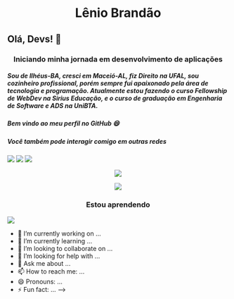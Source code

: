 # <h1 align="center"> Lênio Brandão </h1>
## Olá, Devs! 👋
### <p align="center"> Iniciando minha jornada em desenvolvimento de aplicações </p>
##### Sou de Ilhéus-BA, cresci em Maceió-AL, fiz Direito na UFAL, sou cozinheiro profissional, porém sempre fui apaixonado pela área de tecnologia e programação. Atualmente estou fazendo o curso Fellowship de WebDev na Sirius Educação, e o curso de graduação em Engenharia de Software e ADS na UniBTA.
##### Bem vindo ao meu perfil no GitHub 😄
##### Você também pode interagir comigo em outras redes
<div>
<a href="https://www.linkedin.com/in/leniobrandao" target="_blank"><img src="https://user-images.githubusercontent.com/102772203/161963949-3e391f5b-b997-4e9d-9d14-7e48d1233b7e.png"></a>
<a href="https://www.twitter.com/BrandaoLenio" target="_blank"><img src="https://user-images.githubusercontent.com/102772203/161964788-c450f6c2-1f70-4523-bf3c-2ae86e6dd202.png"></a>
<a href="https://www.instagram.com/leniobrandao/" target="_blank"><img src="https://user-images.githubusercontent.com/102772203/161965299-66cb433b-ff03-451b-9419-d0234349b5f1.png"></a>
</div>

<p align="center">
  <img src="http://img.shields.io/static/v1?label=STATUS&message=EM%20DESENVOLVIMENTO&color=GREEN&style=for-the-badge"/>
  </p>

<p align="center">
  <img src="https://c.tenor.com/ZrFooc6A9ysAAAAC/goodgoodgeneral-mental-health.gif"/>
</p>

### <p align="center"> Estou aprendendo </p>
<img src="https://cdn.jsdelivr.net/gh/devicons/devicon@v2.15.1/devicon.min.css"/>
          
- 🔭 I’m currently working on ...
- 🌱 I’m currently learning ...
- 👯 I’m looking to collaborate on ...
- 🤔 I’m looking for help with ...
- 💬 Ask me about ...
- 📫 How to reach me: ...
- 😄 Pronouns: ...
- ⚡ Fun fact: ...
-->
